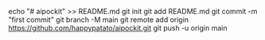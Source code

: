 echo "# aipockit" >> README.md
git init
git add README.md
git commit -m "first commit"
git branch -M main
git remote add origin https://github.com/happypatato/aipockit.git
git push -u origin main
